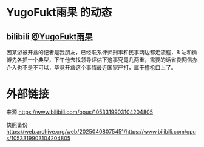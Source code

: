 # YugoFukt雨果 的动态

## bilibili [@YugoFukt雨果](https://space.bilibili.com/4048244)

因某游被开盒的记者是我朋友，已经联系律师刑事和民事两边都走流程，B 站和微博先各抓一个典型，下午他去找领导评估下这事究竟几两重，需要的话省委网信办介入也不是不可以，毕竟开盒这个事情最近国家严打，属于撞枪口上了。

# 外部链接

来源 https://www.bilibili.com/opus/1053319903104204805

快照备份 https://web.archive.org/web/20250408075451/https://www.bilibili.com/opus/1053319903104204805
